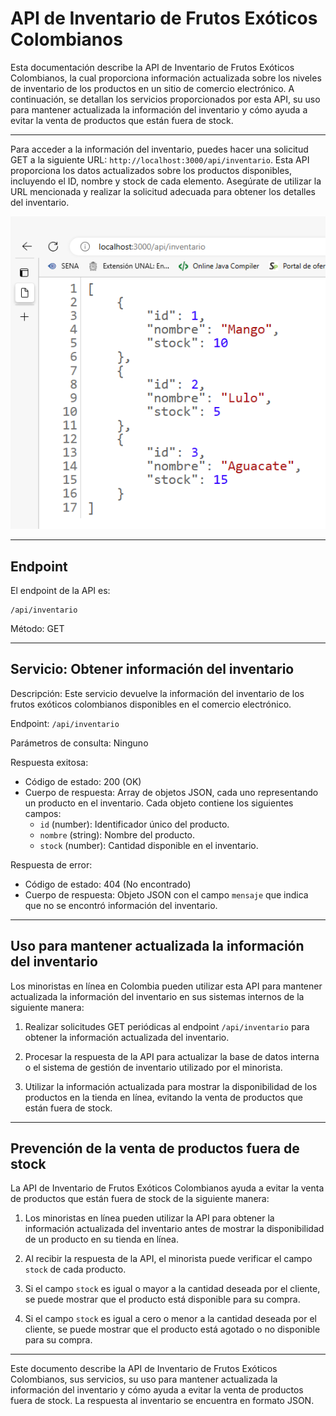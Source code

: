 API de Inventario de Frutos Exóticos Colombianos
=============================================

Esta documentación describe la API de Inventario de Frutos Exóticos Colombianos, la cual proporciona información actualizada sobre los niveles de inventario de los productos en un sitio de comercio electrónico. A continuación, se detallan los servicios proporcionados por esta API, su uso para mantener actualizada la información del inventario y cómo ayuda a evitar la venta de productos que están fuera de stock.



---
Para acceder a la información del inventario, puedes hacer una solicitud GET a la siguiente URL: `http://localhost:3000/api/inventario`. Esta API proporciona los datos actualizados sobre los productos disponibles, incluyendo el ID, nombre y stock de cada elemento. Asegúrate de utilizar la URL mencionada y realizar la solicitud adecuada para obtener los detalles del inventario.

![Muestra de la API](1.png)




---

Endpoint
--------

El endpoint de la API es:

```
/api/inventario
```

Método: GET

---

Servicio: Obtener información del inventario
-------------------------------------------

Descripción: Este servicio devuelve la información del inventario de los frutos exóticos colombianos disponibles en el comercio electrónico.

Endpoint: `/api/inventario`

Parámetros de consulta: Ninguno

Respuesta exitosa:

- Código de estado: 200 (OK)
- Cuerpo de respuesta: Array de objetos JSON, cada uno representando un producto en el inventario. Cada objeto contiene los siguientes campos:
  - `id` (number): Identificador único del producto.
  - `nombre` (string): Nombre del producto.
  - `stock` (number): Cantidad disponible en el inventario.

Respuesta de error:

- Código de estado: 404 (No encontrado)
- Cuerpo de respuesta: Objeto JSON con el campo `mensaje` que indica que no se encontró información del inventario.

---

Uso para mantener actualizada la información del inventario
----------------------------------------------------------

Los minoristas en línea en Colombia pueden utilizar esta API para mantener actualizada la información del inventario en sus sistemas internos de la siguiente manera:

1. Realizar solicitudes GET periódicas al endpoint `/api/inventario` para obtener la información actualizada del inventario.

2. Procesar la respuesta de la API para actualizar la base de datos interna o el sistema de gestión de inventario utilizado por el minorista.

3. Utilizar la información actualizada para mostrar la disponibilidad de los productos en la tienda en línea, evitando la venta de productos que están fuera de stock.

---

Prevención de la venta de productos fuera de stock
--------------------------------------------------

La API de Inventario de Frutos Exóticos Colombianos ayuda a evitar la venta de productos que están fuera de stock de la siguiente manera:

1. Los minoristas en línea pueden utilizar la API para obtener la información actualizada del inventario antes de mostrar la disponibilidad de un producto en su tienda en línea.

2. Al recibir la respuesta de la API, el minorista puede verificar el campo `stock` de cada producto.

3. Si el campo `stock` es igual o mayor a la cantidad deseada por el cliente, se puede mostrar que el producto está disponible para su compra.

4. Si el campo `stock` es igual a cero o menor a la cantidad deseada por el cliente, se puede mostrar que el producto está agotado o no disponible para su compra.

---

Este documento describe la API de Inventario de Frutos Exóticos Colombianos, sus servicios, su uso para mantener actualizada la información del inventario y cómo ayuda a evitar la venta de productos fuera de stock. La respuesta al inventario se encuentra en formato JSON.
